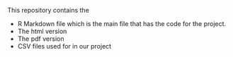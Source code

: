 This repository contains the
- R Markdown file which is the main file that has the code for the project.
- The html version
- The pdf version
- CSV files used for in our project
